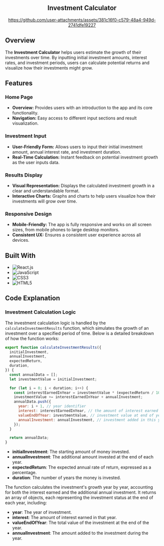 <div align="center"><h2>Investment Calculator</h2></div>

<div align="center">
  

https://github.com/user-attachments/assets/381c16f0-c579-48a4-949d-2741dfe19227


</div>

## Overview

The **Investment Calculator** helps users estimate the growth of their investments over time. By inputting initial investment amounts, interest rates, and investment periods, users can calculate potential returns and visualize how their investments might grow.

## Features

### Home Page

- **Overview:** Provides users with an introduction to the app and its core functionality.
- **Navigation:** Easy access to different input sections and result visualization.

### Investment Input

- **User-Friendly Form:** Allows users to input their initial investment amount, annual interest rate, and investment duration.
- **Real-Time Calculation:** Instant feedback on potential investment growth as the user inputs data.

### Results Display

- **Visual Representation:** Displays the calculated investment growth in a clear and understandable format.
- **Interactive Charts:** Graphs and charts to help users visualize how their investments will grow over time.

### Responsive Design

- **Mobile-Friendly:** The app is fully responsive and works on all screen sizes, from mobile phones to large desktop monitors.
- **Consistent UX:** Ensures a consistent user experience across all devices.

## Built With

- ![React.js](https://img.shields.io/badge/React-20232A?style=for-the-badge&logo=react&logoColor=61DAFB)
- ![JavaScript](https://img.shields.io/badge/JavaScript-F7DF1E?style=for-the-badge&logo=javascript&logoColor=black)
- ![CSS3](https://img.shields.io/badge/CSS3-1572B6?style=for-the-badge&logo=css3&logoColor=white)
- ![HTML5](https://img.shields.io/badge/HTML5-E34F26?style=for-the-badge&logo=html5&logoColor=white)

## Code Explanation

### Investment Calculation Logic

The investment calculation logic is handled by the `calculateInvestmentResults` function, which simulates the growth of an investment over a specified period of time. Below is a detailed breakdown of how the function works:

```javascript
export function calculateInvestmentResults({
  initialInvestment,
  annualInvestment,
  expectedReturn,
  duration,
}) {
  const annualData = [];
  let investmentValue = initialInvestment;

  for (let i = 0; i < duration; i++) {
    const interestEarnedInYear = investmentValue * (expectedReturn / 100);
    investmentValue += interestEarnedInYear + annualInvestment;
    annualData.push({
      year: i + 1, // year identifier
      interest: interestEarnedInYear, // the amount of interest earned in this year
      valueEndOfYear: investmentValue, // investment value at end of year
      annualInvestment: annualInvestment, // investment added in this year
    });
  }

  return annualData;
}
```
- **initialInvestment**: The starting amount of money invested.
- **annualInvestment**: The additional amount invested at the end of each year.
- **expectedReturn**: The expected annual rate of return, expressed as a percentage.
- **duration**: The number of years the money is invested.

The function calculates the investment's growth year by year, accounting for both the interest earned and the additional annual investment. It returns an array of objects, each representing the investment status at the end of each year, including:

- **year**: The year of investment.
- **interest**: The amount of interest earned in that year.
- **valueEndOfYear**: The total value of the investment at the end of the year.
- **annualInvestment**: The amount added to the investment during the year.


